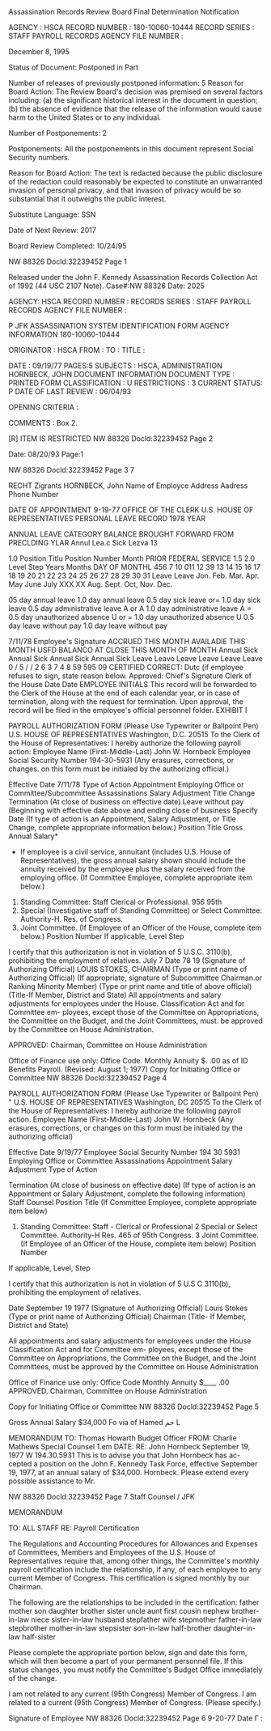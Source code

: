 Assassination Records Review Board
Final Determination Notification

AGENCY : HSCA
RECORD NUMBER : 180-10060-10444
RECORD SERIES : STAFF PAYROLL RECORDS
AGENCY FILE NUMBER :

December 8, 1995

Status of Document: Postponed in Part

Number of releases of previously postponed information: 5
Reason for Board Action: The Review Board's decision was premised on several factors
including: (a) the significant historical interest in the document in question; (b) the
absence of evidence that the release of the information would cause harm to the United
States or to any individual.

Number of Postponements: 2

Postponements: All the postponements in this document represent Social Security numbers.

Reason for Board Action: The text is redacted because the public disclosure of the redaction could
reasonably be expected to constitute an unwarranted invasion of personal privacy, and that invasion of
privacy would be so substantial that it outweighs the public interest.

Substitute Language: SSN

Date of Next Review: 2017

Board Review Completed: 10/24/95

NW 88326 Docld:32239452 Page 1

Released under the John F. Kennedy Assassination Records Collection Act of 1992 (44 USC 2107 Note).
Case#:NW 88326 Date: 2025

AGENCY: HSCA
RECORD NUMBER :
RECORDS SERIES :
STAFF PAYROLL RECORDS
AGENCY FILE NUMBER :

P
JFK ASSASSINATION SYSTEM
IDENTIFICATION FORM
AGENCY INFORMATION
180-10060-10444

ORIGINATOR : HSCA
FROM :
TO :
TITLE :

DATE : 09/19/77
PAGES:5
SUBJECTS :
HSCA, ADMINISTRATION
HORNBECK, JOHN
DOCUMENT INFORMATION
DOCUMENT TYPE : PRINTED FORM
CLASSIFICATION : U
RESTRICTIONS : 3
CURRENT STATUS: P
DATE OF LAST REVIEW : 06/04/93

OPENING CRITERIA :

COMMENTS :
Box 2.

[R] ITEM IS RESTRICTED
NW 88326 Docld:32239452 Page 2

Date: 08/20/93
Page:1

NW 88326 Docld:32239452 Page 3
7

RECHT Zigrants
HORNBECK, John
Name of Employce
Address
Aadress
Phone Number

DATE OF APPOINTMENT
9-19-77
OFFICE OF THE CLERK
U.S. HOUSE OF REPRESENTATIVES
PERSONAL LEAVE RECORD
1978
YEAR

ANNUAL LEAVE
CATEGORY
BALANCE BROUGHT
FORWARD FROM
PRECLDING YLAR
Annul
Lea.c
Sick
Lezva
13

1.0
Position Titlu
Position Number
Month
PRIOR FEDERAL SERVICE
1.5
2.0
Level
Step
Years
Months
DAY OF MONTHL
456
7
10
011 12 39
13
14 15 16 17 18 19 20 21 22 23 24 25 26 27 28 29 30 31 Leave Leave
Jon.
Feb.
Mar.
Apr.
May
June
July
XXX XX
Aug.
Sept.
Oct,
Nov.
Dec.

05 day annual leave
1.0 day annual leave
0.5 day sick leave
or= 1.0 day sick leave
0.5 day administrative leave
A or
A
1.0 day administrative leave
A
= 0.5 day unauthorized absence
U
or = 1.0 day unauthorized absence
U
0.5 day leave without pay
1.0 day leave without pay

7/11/78
Employee's Signature
ACCRUED
THIS MONTH
AVAILADIE
THIS MONTH
USFD
BALANCO
AT CLOSE
THIS MONTH
OF MONTH
Annual Sick
Annual
Sick
Annual
Sick
Annual
Sick
Leave
Leavo
Leave
Leave
Leave
Leave
0
/
5
/ /
2
6
3
7
4
8
59
595
09
CERTIFIED CORRECT:
Dutc
(if employee refuses to sign, state reason below.
Approved:
Chief's Signature
Clerk of the House
Date
Date
EMPLOYEE
INITIALS
This record will be forwarded to the Clerk of the House at the end of each calendar year, or in case of termination, along
with the request for termination. Upon approval, the record will be filed in the employee's official personnel folder.
EXHIBIT I

PAYROLL AUTHORIZATION FORM
(Please Use Typewriter
or Ballpoint Pen)
U.S. HOUSE OF REPRESENTATIVES
Washington, D.C. 20515
To the Clerk of the House of Representatives:
I hereby authorize the following payroll action:
Employee Name (First-Middle-Last)
John W. Hornbeck
Employee Social Security Number
194-30-5931
(Any erasures, corrections, or changes.
on this form must be initialed by the
authorizing official.)

Effective Date
7/11/78
Type of Action
Appointment
Employing Office or Committee/Subcommittee
Assassinations
Salary Adjustment
Title Change
Termination (At close of business on effective date)
Leave without pay (Beginning with effective date above and ending
close of business
Specify Date
(If type of action is an Appointment, Salary Adjustment, or Title Change, complete appropriate information below.)
Position Title
Gross Annual Salary*
* If employee is a civil service, annuitant (includes U.S. House of Representatives), the gross annual salary shown should include the annuity received by the employee
plus the salary received from the employing office.
(If Committee Employee, complete appropriate item below.)
1. Standing Committee: Staff Clerical or
Professional.
956
95th
2. Special (Investigative staff of Standing Committee) or Select Committee: Authority-H. Res. of Congress.
3. Joint Committee.
(If Employee of an Officer of the House, complete item below.)
Position Number
If applicable, Level
Step

I certify that this authorization is not in violation of 5 U.S.C. 3110(b), prohibiting the employment of
relatives.
July 7
Date
78
19
(Signature of Authorizing Official)
LOUIS STOKES, CHAIRMAN
(Type or print name of Authorizing Official)
(If appropriate, signature of Subcommittee Chairman.or Ranking Minority Member)
(Type or print name and title of above official)
(Title-If Member, District and State)
All appointments and salary adjustments for employees under the House. Classification Act and for Committee em-
ployees, except those of the Committee on Appropriations, the Committee on the Budget, and the Joint Committees, must.
be approved by the Committee on House Administration.

APPROVED:
Chairman, Committee on House Administration

Office of Finance use only:
Office Code.
Monthly Annuity $. .00 as of
ID
Benefits
Payroll.
(Revised: August 1; 1977)
Copy for Initiating Office or Committee
NW 88326 Docld:32239452 Page 4

PAYROLL AUTHORIZATION FORM
(Please Use Typewriter
or Ballpoint Pen)
"
U.S. HOUSE OF REPRESENTATIVES
Washington, DC 20515
To the Clerk of the House of Representatives:
I hereby authorize the following payroll action.
Employee Name (First-Middle-Last)
John W. Hornbeck
(Any erasures, corrections, or changes
on this form must be initialed by the
authorizing official)

Effective Date
9/19/77
Employee Social Security Number
194 30 5931
Employing Office or Committee
Assassinations
Appointment
Salary Adjustment
Type of Action

Termination (At close of business on effective date)
(If type of action is an Appointment or Salary Adjustment, complete the following information)
Staff Counsel
Position Title
(If Committee Employee, complete appropriate item below)
1. Standing Committee: Staff - Clerical or
Professional
2 Special or Select Committee. Authority-H Res. 465 of 95th
Congress.
3 Joint Committee.
(If Employee of an Officer of the House, complete item below)
Position Number

If applicable, Level,
Step

I certify that this authorization is not in violation of 5 U.S C 3110(b), prohibiting the employment of
relatives.

Date
September 19 1977
(Signature of Authorizing Official)
Louis Stokes
(Type or print name of Authorizing Official)
Chairman
(Title- If Member, District and State)

All appointments and salary adjustments for employees under the House Classification Act and for Committee em-
ployees, except those of the Committee on Appropriations, the Committee on the Budget, and the Joint Committees, must
be approved by the Committee on House Administration

Office of Finance use only:
Office Code
Monthly Annuity $____
.00
APPROVED.
Chairman, Committee on House Administration

Copy for Initiating Office or Committee
NW 88326 Docld:32239452 Page 5

Gross Annual Salary
$34,000
Fo
via of Hamed
حم
L

MEMORANDUM
TO:
Thomas Howarth
Budget Officer
FROM:
Charlie Mathews
Special Counsel
1.em
DATE:
RE:
John Hornbeck
September 19, 1977
W
194.30.5931
This is to advise you that John Hornbeck has ac-
cepted a position on the John F. Kennedy Task Force,
effective September 19, 1977, at an annual salary of
$34,000.
Hornbeck.
Please extend every possible assistance to Mr.

NW 88326 Docld:32239452 Page 7
Staff Counsel / JFK

MEMORANDUM

TO: ALL STAFF
RE: Payroll Certification

The Regulations and Accounting Procedures for Allowances and
Expenses of Committees, Members and Employees of the U.S. House of
Representatives require that, among other things, the Committee's
monthly payroll certification include the relationship, if any, of
each employee to any current Member of Congress. This certification
is signed monthly by our Chairman.

The following are the relationships to be included in the
certification:
father
mother
son
daughter
brother
sister
uncle
aunt
first cousin
nephew
brother-in-law
niece
sister-in-law
husband
stepfather
wife
stepmother
father-in-law
stepbrother
mother-in-law
stepsister
son-in-law
half-brother
daughter-in-law
half-sister

Please complete the appropriate portion below, sign and date
this form, which will then become a part of your permanent personnel
file. If this status changes, you must notify the Committee's Budget
Office immediately of the change.

I am not related to any current (95th Congress) Member of Congress.
I am related to a current (95th Congress) Member of Congress.
(Please specify.)

Signature of Employee
NW 88326 Docld:32239452 Page 6
9-20-77
Date
Γ
:
